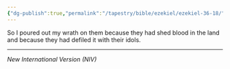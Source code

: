 ```yaml
---
{"dg-publish":true,"permalink":"/tapestry/bible/ezekiel/ezekiel-36-18/","title":"Ezekiel 36:18","hide":true,"tags":["bible-verse","bible-verse"],"dgHomeLink":true,"dgShowLocalGraph":true,"dgEnableSearch":true}
---
```



So I poured out my wrath on them because they had shed blood in the land and because they had defiled it with their idols.


---
*New International Version (NIV)*
